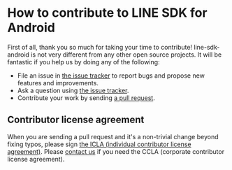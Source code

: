 # How to contribute to LINE SDK for Android

First of all, thank you so much for taking your time to contribute! line-sdk-android is not very different from any other open source projects. It will
be fantastic if you help us by doing any of the following:

- File an issue in [the issue tracker](https://github.com/line/line-sdk-android/issues)
  to report bugs and propose new features and improvements.
- Ask a question using [the issue tracker](https://github.com/line/line-sdk-android/issues).
- Contribute your work by sending [a pull request](https://github.com/line/line-sdk-android/pulls).

## Contributor license agreement

When you are sending a pull request and it's a non-trivial change beyond fixing typos, please sign
[the ICLA (individual contributor license agreement)](https://cla-assistant.io/line/line-sdk-android).
Please [contact us](mailto:dl_oss_dev@linecorp.com) if you need the CCLA (corporate contributor license agreement).
